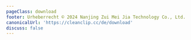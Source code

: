 ```yaml
---
pageClass: download
footer: Urheberrecht © 2024 Nanjing Zui Mei Jia Technology Co., Ltd.
canonicalUrl: 'https://cleanclip.cc/de/download'
discuss: false
---
```

<Download/>